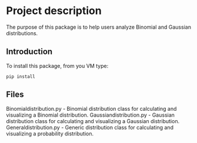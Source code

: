 # Project description
The purpose of this package is to help users analyze Binomial and Gaussian distributions.

## Introduction
To install this package, from you VM type:
```
pip install
```

## Files
Binomialdistribution.py - Binomial distribution class for calculating and visualizing a Binomial distribution.
Gaussiandistribution.py - Gaussian distribution class for calculating and visualizing a Gaussian distribution.
Generaldistribution.py - Generic distribution class for calculating and visualizing a probability distribution.
